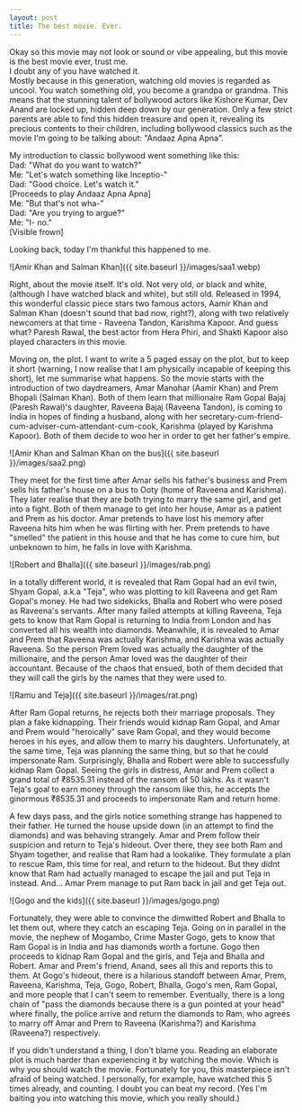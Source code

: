 ```yaml
---
layout: post
title: The best movie. Ever.
---
```


Okay so this movie may not look or sound or vibe appealing, but this movie is the best movie ever, trust me.  
I doubt any of you have watched it.  
Mostly because in this generation, watching old movies is regarded as uncool. You watch something old, you become a grandpa or grandma. This means that the stunning talent of bollywood actors like Kishore Kumar, Dev Anand are locked up, hidden deep down by our generation. Only a few strict parents are able to find this hidden treasure and open it, revealing its precious contents to their children, including bollywood classics such as the movie I'm going to be talking about: "Andaaz Apna Apna".

My introduction to classic bollywood went something like this:  
Dad: "What do you want to watch?"  
Me: "Let's watch something like Inceptio-"  
Dad: "Good choice. Let's watch it."  
[Proceeds to play Andaaz Apna Apna]  
Me: "But that's not wha-"  
Dad: "Are you trying to argue?"  
Me: "I- no."  
[Visible frown]

Looking back, today I'm thankful this happened to me.


![Amir Khan and Salman Khan]({{ site.baseurl }}/images/saa1.webp)


Right, about the movie itself. It's old. Not very old, or black and white, (although I have watched black and white), but still old. Released in 1994, this wonderful classic piece stars two famous actors, Aamir Khan and Salman Khan (doesn't sound that bad now, right?), along with two relatively newcomers at that time - Raveena Tandon, Karishma Kapoor. And guess what? Paresh Rawal, the best actor from Hera Phiri, and Shakti Kapoor also played characters in this movie.


Moving on, the plot. I want to write a 5 paged essay on the plot, but to keep it short (warning, I now realise that I am physically incapable of keeping this short), let me summarise what happens. So the movie starts with the introduction of two daydreamers, Amar Manohar (Aamir Khan) and Prem Bhopali (Salman Khan). Both of them learn that millionaire Ram Gopal Bajaj (Paresh Rawal)'s daughter, Raveena Bajaj (Raveena Tandon), is coming to India in hopes of finding a husband, along with her secretary-cum-friend-cum-adviser-cum-attendant-cum-cook, Karishma (played by Karishma Kapoor). Both of them decide to woo her in order to get her father's empire.


![Amir Khan and Salman Khan on the bus]({{ site.baseurl }}/images/saa2.png)


They meet for the first time after Amar sells his father's business and Prem sells his father's house on a bus to Ooty (home of Raveena and Karishma). They later realise that they are both trying to marry the same girl, and get into a fight. Both of them manage to get into her house, Amar as a patient and Prem as his doctor. Amar pretends to have lost his memory after Raveena hits him when he was flirting with her. Prem pretends to have "smelled" the patient in this house and that he has come to cure him, but unbeknown to him, he falls in love with Karishma.


![Robert and Bhalla]({{ site.baseurl }}/images/rab.png)


In a totally different world, it is revealed that Ram Gopal had an evil twin, Shyam Gopal, a.k.a "Teja", who was plotting to kill Raveena and get Ram Gopal's money. He had two sidekicks, Bhalla and Robert who were posed as Raveena's servants. After many failed attempts at killing Raveena, Teja gets to know that Ram Gopal is returning to India from London and has converted all his wealth into diamonds. Meanwhile, it is revealed to Amar and Prem that Raveena was actually Karishma, and Karishma was actually Raveena. So the person Prem loved was actually the daughter of the millionaire, and the person Amar loved was the daughter of their accountant. Because of the chaos that ensued, both of them decided that they will call the girls by the names that they were used to.


![Ramu and Teja]({{ site.baseurl }}/images/rat.png)


After Ram Gopal returns, he rejects both their marriage proposals. They plan a fake kidnapping. Their friends would kidnap Ram Gopal, and Amar and Prem would "heroically" save Ram Gopal, and they would become heroes in his eyes, and allow them to marry his daughters. Unfortunately, at the same time, Teja was planning the same thing, but so that he could impersonate Ram. Surprisingly, Bhalla and Robert were able to successfully kidnap Ram Gopal. Seeing the girls in distress, Amar and Prem collect a grand total of ₹8535.31 instead of the ransom of 50 lakhs. As it wasn't Teja's goal to earn money through the ransom like this, he accepts the ginormous ₹8535.31 and proceeds to impersonate Ram and return home.


A few days pass, and the girls notice something strange has happened to their father. He turned the house upside down (in an attempt to find the diamonds) and was behaving strangely. Amar and Prem follow their suspicion and return to Teja's hideout. Over there, they see both Ram and Shyam together, and realise that Ram had a lookalike. They formulate a plan to rescue Ram, this time for real, and return to the hideout. But they didnt know that Ram had actually managed to escape the jail and put Teja in instead. And... Amar Prem manage to put Ram back in jail and get Teja out.


![Gogo and the kids]({{ site.baseurl }}/images/gogo.png)


Fortunately, they were able to convince the dimwitted Robert and Bhalla to let them out, where they catch an escaping Teja. Going on in parallel in the movie, the nephew of Mogambo, Crime Master Gogo, gets to know that Ram Gopal is in India and has diamonds worth a fortune. Gogo then proceeds to kidnap Ram Gopal and the girls, and Teja and Bhalla and Robert. Amar and Prem's friend, Anand, sees all this and reports this to them. At Gogo's hideout, there is a hilarious standoff between Amar, Prem, Raveena, Karishma, Teja, Gogo, Robert, Bhalla, Gogo's men, Ram Gopal, and more people that I can't seem to remember. Eventually, there is a long chain of "pass the diamonds because there is a gun pointed at your head" where finally, the police arrive and return the diamonds to Ram, who agrees to marry off Amar and Prem to Raveena (Karishma?) and Karishma (Raveena?) respectively. 


If you didn't understand a thing, I don't blame you. Reading an elaborate plot is much harder than experiencing it by watching the movie. Which is why you should watch the movie. Fortunately for you, this masterpiece isn't afraid of being watched. I personally, for example, have watched this 5 times already, and counting. I doubt you can beat my record. (Yes I'm baiting you into watching this movie, which you really should.)
